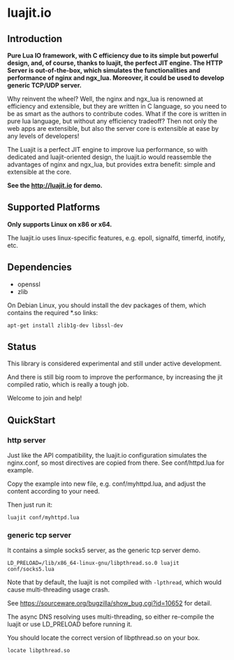 # luajit.io

## Introduction

**Pure Lua IO framework, with C efficiency due to its simple but powerful design, and, of course, thanks to luajit, the perfect JIT engine. The HTTP Server is out-of-the-box, which simulates the functionalities and performance of nginx and ngx_lua. Moreover, it could be used to develop generic TCP/UDP server.**

Why reinvent the wheel? Well, the nginx and ngx_lua is renowned at efficiency and extensible, but they are written in C language, so you need to be as smart as the authors to contribute codes. What if the core is written in pure lua language, but without any efficiency tradeoff? Then not only the web apps are extensible, but also the server core is extensible at ease by any levels of developers!

The Luajit is a perfect JIT engine to improve lua performance, so with dedicated and luajit-oriented design, the luajit.io would reassemble the advantages of nginx and ngx_lua, but provides extra benefit: simple and extensible at the core.

**See the http://luajit.io for demo.**

## Supported Platforms

**Only supports Linux on x86 or x64.**

The luajit.io uses linux-specific features, e.g. epoll, signalfd, timerfd, inotify, etc.

## Dependencies

* openssl
* zlib

On Debian Linux, you should install the dev packages of them, which contains the required *.so links:

``` shell
apt-get install zlib1g-dev libssl-dev
```

## Status

This library is considered experimental and still under active development.

And there is still big room to improve the performance, by increasing the jit compiled ratio, which is really a tough job.

Welcome to join and help!

## QuickStart

### http server

Just like the API compatibility, the luajit.io configuration simulates the nginx.conf, so most directives are copied from there.
See conf/httpd.lua for example.

Copy the example into new file, e.g. conf/myhttpd.lua, and adjust the content according to your need.

Then just run it:

``` shell
luajit conf/myhttpd.lua
```

### generic tcp server

It contains a simple socks5 server, as the generic tcp server demo.

``` shell
LD_PRELOAD=/lib/x86_64-linux-gnu/libpthread.so.0 luajit conf/socks5.lua
```

Note that by default, the luajit is not compiled with `-lpthread`, which would cause multi-threading usage crash.

See https://sourceware.org/bugzilla/show_bug.cgi?id=10652 for detail.

The async DNS resolving uses multi-threading, so either re-compile the luajit or use LD_PRELOAD before running it.

You should locate the correct version of libpthread.so on your box.

``` shell
locate libpthread.so
```
